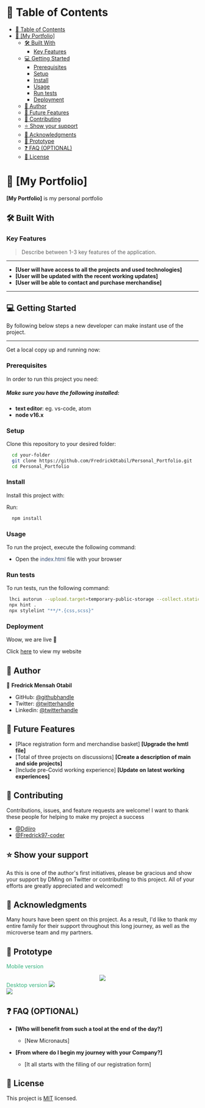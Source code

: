# 📗 Table of Contents

- [📗 Table of Contents](#-table-of-contents)
- [📖 \[My Portfolio\] ](#-my-portfolio-)
  - [🛠 Built With ](#-built-with-)
    - [Key Features ](#key-features-)
  - [💻 Getting Started ](#-getting-started-)
    - [Prerequisites](#prerequisites)
    - [Setup](#setup)
    - [Install](#install)
    - [Usage](#usage)
    - [Run tests](#run-tests)
    - [Deployment](#deployment)
  - [👥 Author ](#-author-)
  - [🔭 Future Features ](#-future-features-)
  - [🤝 Contributing ](#-contributing-)
  - [⭐️ Show your support ](#️-show-your-support-)
  - [🙏 Acknowledgments ](#-acknowledgments-)
  - [🙏 Prototype ](#-prototype-)
  - [❓ FAQ (OPTIONAL) ](#-faq-optional-)
  - [📝 License ](#-license-)

# 📖 [My Portfolio] <a name="about-project"></a>

**[My Portfolio]** is my personal portfolio

## 🛠 Built With <a name="built-with"></a>

### Key Features <a name="key-features"></a>

> Describe between 1-3 key features of the application.

---

- **[User will have access to all the projects and used technologies]**
- **[User will be updated with the recent working updates]**
- **[User will be able to contact and purchase merchandise]**

---

## 💻 Getting Started <a name="getting-started"></a>

By following below steps a new developer can make instant use of the project.

---

Get a local copy up and running now:

### Prerequisites

In order to run this project you need:

<h5>Make sure you have the following installed:</h5>

- <strong>text editor</strong>: eg. vs-code, atom
- <strong>node v16.x</strong>

### Setup

Clone this repository to your desired folder:

```sh
  cd your-folder
  git clone https://github.com/FredrickOtabil/Personal_Portfolio.git
  cd Personal_Portfolio
```

### Install

Install this project with:

Run:

```sh
  npm install
```

### Usage

To run the project, execute the following command:

- <div><p>Open the <span style="color: #002053; font-weight: 300">index.html</span> file with your browser</p></div>

### Run tests

To run tests, run the following command:

```sh
 lhci autorun --upload.target=temporary-public-storage --collect.staticDistDir=.
 npx hint .
 npx stylelint "**/*.{css,scss}"
```

### Deployment

Woow, we are live 🚀

<p>Click <a href="https://fredrickotabil.github.io/Personal_Portfolio/" target="_blank">here</a> to view my website</p>

## 👥 Author <a name="authors"></a>

👤 **Fredrick Mensah Otabil**

- GitHub: [@githubhandle](https://github.com/FredrickOtabil)
- Twitter: [@twitterhandle](https://twitter.com/ClarkCoder)
- Linkedin: [@twitterhandle](https://linkedin.com/in/fredrick-otabil-6106371aa/)

## 🔭 Future Features <a name="future-features"></a>

- [Place registration form and merchandise basket] **[Upgrade the hmtl file]**
- [Total of three projects on discussions] **[Create a description of main and side projects]**
- [Include pre-Covid working experience] **[Update on latest working experiences]**

## 🤝 Contributing <a name="contributing"></a>

Contributions, issues, and feature requests are welcome!
I want to thank these people for helping to make my project a success
- [@Ddiiro](https://github.com/Ddiiro)
- [@Fredrick97-coder](https://github.com/Fredrick97-coder)


## ⭐️ Show your support <a name="support"></a>

As this is one of the author's first initiatives, please be gracious and show your support by DMing on Twitter or contributing to this project. All of your efforts are greatly appreciated and welcomed!

## 🙏 Acknowledgments <a name="acknowledgements"></a>

Many hours have been spent on this project. As a result, I'd like to thank my entire family for their support throughout this long journey, as well as the microverse team and my partners.

## 🙏 Prototype <a name="prototype"></a>

<span style="text-align: center; margin-bottom: 20px; color:#36b37e">Mobile version</span>

<div style="width: 100%; display: flex; justify-content: center">
<img src="https://lh4.googleusercontent.com/t9F7LHY7EhXCyStRe36MstcO92i4kyLDQKhQzy5A7fKLYawM1hWcJ_XgbHumwiAtBEo=w2400" style="object-fit: cover"/>
</div>

<section>
<span style="text-align: center; margin-bottom: 20px; color: #36b37e">Desktop version</span>
<img src="https://lh5.googleusercontent.com/89a5HWnfA5UV-07w9rTBzbHhcttc1tNu9wv7W2OVN6vLyCCkMbc-dRxenPyWiGJvP9I=w2400"/>
</section>

<img src="https://lh6.googleusercontent.com/7jSuAHhkcvSSXVCz83QEcZX7-atQrTGylExJ1eYuJ3Z3GvaJS4AtrMXBstk1hRBO0DQ=w2400"/>

## ❓ FAQ (OPTIONAL) <a name="faq"></a>

- **[Who will benefit from such a tool at the end of the day?]**

  - [New Micronauts]

- **[From where do I begin my journey with your Company?]**

  - [It all starts with the filling of our registration form]

## 📝 License <a name="license"></a>

This project is [MIT](./LICENSE) licensed.

